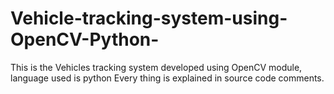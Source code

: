 # Vehicle-tracking-system-using-OpenCV-Python-
This is the Vehicles tracking system developed using OpenCV module, language used is python
Every thing is explained in source code comments. 
